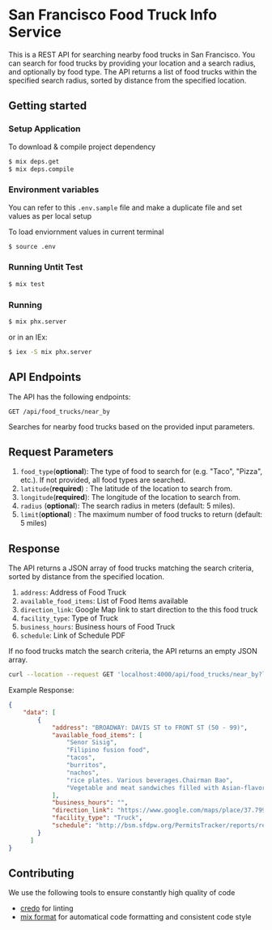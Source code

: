 # San Francisco Food Truck Info Service

This is a REST API for searching nearby food trucks in San Francisco. You can search for food trucks by providing your location and a search radius, and optionally by food type. The API returns a list of food trucks within the specified search radius, sorted by distance from the specified location.

## Getting started


### Setup Application

To download & compile project dependency
```sh
$ mix deps.get 
$ mix deps.compile
```

### Environment variables

You can refer to this `.env.sample` file and make a duplicate file and set values as per local setup 

To load enviornment values in current terminal
```sh
$ source .env
```

### Running Untit Test

```sh
$ mix test
```


### Running

```sh
$ mix phx.server
```
or in an IEx:

```sh
$ iex -S mix phx.server
```

## API Endpoints

The API has the following endpoints:

`GET /api/food_trucks/near_by`

Searches for nearby food trucks based on the provided input parameters.

## Request Parameters
1. `food_type`(**optional**): The type of food to search for (e.g. "Taco", "Pizza", etc.). If not provided, all food types are searched.
2. `latitude`(**required**) : The latitude of the location to search from.
3. `longitude`(**required**): The longitude of the location to search from.
4. `radius` (**optional**): The search radius in meters (default: 5 miles).
5. `limit`(**optional**) : The maximum number of food trucks to return (default: 5 miles)


## Response

The API returns a JSON array of food trucks matching the search criteria, sorted by distance from the specified location.

1. `address`: Address of Food Truck
2. `available_food_items`: List of Food Items available
3. `direction_link`: Google Map link to start direction to the this food truck
4. `facility_type`: Type of Truck
5. `business_hours`: Business hours of Food Truck
6. `schedule`: Link of Schedule PDF 

If no food trucks match the search criteria, the API returns an empty JSON array.



```sh
curl --location --request GET 'localhost:4000/api/food_trucks/near_by?latitude=37.799375&longitude=-122.399972&radius=3&food_type=taco'
```
Example Response:
```json
{
    "data": [
        {
            "address": "BROADWAY: DAVIS ST to FRONT ST (50 - 99)",
            "available_food_items": [
                "Senor Sisig",
                "Filipino fusion food",
                "tacos",
                "burritos",
                "nachos",
                "rice plates. Various beverages.Chairman Bao",
                "Vegetable and meat sandwiches filled with Asian-flavored meats and vegetables."
            ],
            "business_hours": "",
            "direction_link": "https://www.google.com/maps/place/37.799260113502285,-122.39961794865545",
            "facility_type": "Truck",
            "schedule": "http://bsm.sfdpw.org/PermitsTracker/reports/report.aspx?title=schedule&report=rptSchedule&params=permit=21MFF-00099&ExportPDF=1&Filename=21MFF-00099_schedule.pdf"
        }
      ]
}

```



## Contributing

We use the following tools to ensure constantly high quality of code

- [credo](https://github.com/rrrene/credo) for linting
- [mix format](https://hexdocs.pm/mix/master/Mix.Tasks.Format.html) for automatical code formatting and consistent code style


